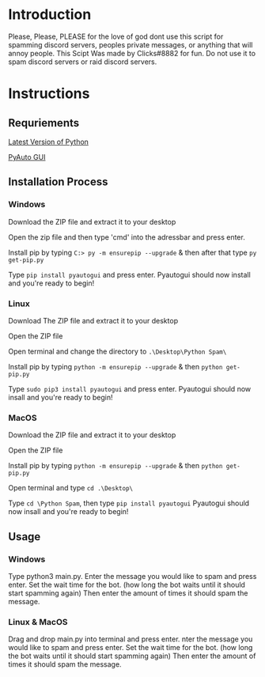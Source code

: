 # Introduction
Please, Please, PLEASE for the love of god dont use this script for spamming discord servers, peoples private messages, or anything that will annoy people.
This Scipt Was made by Clicks#8882 for fun. Do not use it to spam discord servers or raid discord servers.

# Instructions
## Requriements
[Latest Version of Python](https://www.python.org/ftp/python/3.10.5/python-3.10.5-amd64.exe)


[PyAuto GUI](https://pypi.org/project/PyAutoGUI/)

## Installation Process

### Windows

Download the ZIP file and extract it to your desktop

Open the zip file and then type 'cmd' into the adressbar and press enter.

Install pip by typing `C:> py -m ensurepip --upgrade` & then after that type `py get-pip.py`

Type `pip install pyautogui` and press enter. Pyautogui should now install and you're ready to begin!

### Linux

Download The ZIP file and extract it to your desktop

Open the ZIP file 

Open terminal and change the directory to `.\Desktop\Python Spam\`

Install pip by typing `python -m ensurepip --upgrade` & then `python get-pip.py`

Type `sudo pip3 install pyautogui` and press enter. Pyautogui should now insall and you're ready to begin!

### MacOS

Download the ZIP file and extract it to your desktop

Open the ZIP file 

Install pip by typing `python -m ensurepip --upgrade` & then `python get-pip.py`

Open terminal and type `cd .\Desktop\`

Type `cd \Python Spam`, then type `pip install pyautogui` Pyautogui should now insall and you're ready to begin!


## Usage

### Windows

Type python3 main.py. Enter the message you would like to spam and press enter. Set the wait time for the bot. (how long the bot waits until it should start spamming again) Then enter the amount of times it should spam the message.

### Linux & MacOS

Drag and drop main.py into terminal and press enter. nter the message you would like to spam and press enter. Set the wait time for the bot. (how long the bot waits until it should start spamming again) Then enter the amount of times it should spam the message.


